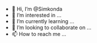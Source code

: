 - 👋 Hi, I’m @Simkonda
- 👀 I’m interested in ...
- 🌱 I’m currently learning ...
- 💞️ I’m looking to collaborate on ...
- 📫 How to reach me ...

<!---
Simkonda/Simkonda is a ✨ special ✨ repository because its `README.md` (this file) appears on your GitHub profile.
You can click the Preview link to take a look at your changes.
--->
